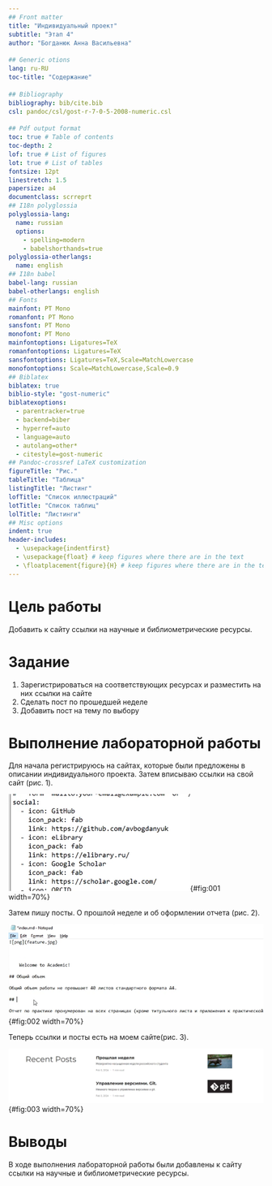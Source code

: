```yaml
---
## Front matter
title: "Индивидуальный проект"
subtitle: "Этап 4"
author: "Богданюк Анна Васильевна"

## Generic otions
lang: ru-RU
toc-title: "Содержание"

## Bibliography
bibliography: bib/cite.bib
csl: pandoc/csl/gost-r-7-0-5-2008-numeric.csl

## Pdf output format
toc: true # Table of contents
toc-depth: 2
lof: true # List of figures
lot: true # List of tables
fontsize: 12pt
linestretch: 1.5
papersize: a4
documentclass: scrreprt
## I18n polyglossia
polyglossia-lang:
  name: russian
  options:
	- spelling=modern
	- babelshorthands=true
polyglossia-otherlangs:
  name: english
## I18n babel
babel-lang: russian
babel-otherlangs: english
## Fonts
mainfont: PT Mono
romanfont: PT Mono
sansfont: PT Mono
monofont: PT Mono
mainfontoptions: Ligatures=TeX
romanfontoptions: Ligatures=TeX
sansfontoptions: Ligatures=TeX,Scale=MatchLowercase
monofontoptions: Scale=MatchLowercase,Scale=0.9
## Biblatex
biblatex: true
biblio-style: "gost-numeric"
biblatexoptions:
  - parentracker=true
  - backend=biber
  - hyperref=auto
  - language=auto
  - autolang=other*
  - citestyle=gost-numeric
## Pandoc-crossref LaTeX customization
figureTitle: "Рис."
tableTitle: "Таблица"
listingTitle: "Листинг"
lofTitle: "Список иллюстраций"
lotTitle: "Список таблиц"
lolTitle: "Листинги"
## Misc options
indent: true
header-includes:
  - \usepackage{indentfirst}
  - \usepackage{float} # keep figures where there are in the text
  - \floatplacement{figure}{H} # keep figures where there are in the text
---
```


# Цель работы

Добавить к сайту ссылки на научные и библиометрические ресурсы.

# Задание

1. Зарегистрироваться на соответствующих ресурсах и разместить на них ссылки на сайте
2. Сделать пост по прошедшей неделе
3. Добавить пост на тему по выбору

# Выполнение лабораторной работы

Для начала регистрируюсь на сайтах, которые были предложены в описании индивидуального проекта. Затем вписываю ссылки на свой сайт (рис. 1).

![Ссылки на ресурсы](image/1.png){#fig:001 width=70%}

Затем пишу посты. О прошлой неделе и об оформлении отчета (рис. 2).

![Пишу посты](image/2.png){#fig:002 width=70%}

Теперь ссылки и посты есть на моем сайте(рис. 3).

![Мой сайт](image/3.png){#fig:003 width=70%}


# Выводы

В ходе выполнения лабораторной работы были добавлены к сайту ссылки на научные и библиометрические ресурсы.
